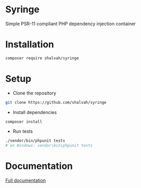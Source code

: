 # Syringe
Simple PSR-11 compliant PHP dependency injection container

# Installation
```bash
composer require shalvah/syringe
```

# Setup
- Clone the repository
```bash
git clone https://github.com/shalvah/syringe
```
- Install dependencies
```bash
composer install
```
- Run tests
```bash
./vendor/bin/phpunit tests 
# on Windows: vendor\bin\phpunit tests 
```

# Documentation
[Full documentation](http://shalvah.me/syringe)